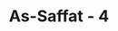---
title: "As-Saffat - 4"
no: 4
arabic_no: ٤
ayah: اِنَّ اِلٰهَكُمْ لَوَاحِدٌۗ 
translation: "sungguh, Tuhanmu benar-benar Esa."
tafsir: "Allah menegaskan pada ayat ini bahwa Dia benar-benar Maha Esa. Ia tidak berserikat dengan siapa pun dalam menciptakan, memelihara, dan menguasai segala makhluk-Nya. Tuhan yang pantas ditaati dan disembah memang hanya satu, yaitu Allah swt. Dalam Surah al-Ikhlash, jelas Allah menerangkan zat-Nya: huwa Allah ahad, Allah ash-shamad."
---